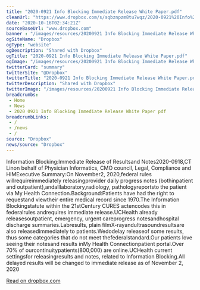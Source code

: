 ```yaml
--- 
title: "2020-0921 Info Blocking Immediate Release White Paper.pdf"
cleanUrl: "https://www.dropbox.com/s/sqbznpzm8tu7wqz/2020-0921%20Info%20Blocking%20Immediate%20Release%20White%20Paper.pdf?dl=0"
date: "2020-10-16T02:34:21Z"
sourceBaseUrl: "www.dropbox.com"
banner : "/images/resources/20200921 Info Blocking Immediate Release White Paperpdf.png"
ogSiteName: "Dropbox"
ogType: "website"
ogDescription: "Shared with Dropbox"
ogTitle: "2020-0921 Info Blocking Immediate Release White Paper.pdf"
ogImage: "/images/resources/20200921 Info Blocking Immediate Release White Paperpdf.png"
twitterCard: "summary"
twitterSite: "@Dropbox"
twitterTitle: "2020-0921 Info Blocking Immediate Release White Paper.pdf"
twitterDescription: "Shared with Dropbox"
twitterImage: "/images/resources/20200921 Info Blocking Immediate Release White Paperpdf.png"
breadcrumbs:
 - Home
 - News
 - 2020 0921 Info Blocking Immediate Release White Paper pdf
breadcrumbLinks:
 - / 
 - /news
 - / 
source: "Dropbox"
news/source: "Dropbox"
---
```

Information Blocking:Immediate Release of Resultsand Notes2020-0918,CT Linon behalf of Physician Informatics, CMO council, Legal, Compliance and HIMExecutive Summary:On November2, 2020,federal rules willrequireimmediately releasingprovider daily progress notes (bothinpatient and outpatient),andalllaboratory,radiology, pathologyreportsto the patient via My Health Connection.Background:Patients have had the right to requestand viewtheir entire medical record since 1970.The Information Blockingstatute within the 21stCentury CURES actencodes this in federalrules andrequires immediate release.UCHealth already releasesoutpatient, emergency, urgent careprogress notesandhospital discharge summaries.Labresults, plain filmX-rayandultrasoundresultsare also releasedimmediately to patients.Wedodelay releaseof some results, thus some categories that do not meet thefederalstandard.Our patients love seeing their notesand results inMy Health Connectionpatient portal.Over 70% of ourcontinuitypatients(800,000) are online.UCHealth current settingsfor releasingresults and notes, related to Information Blocking.All delayed results will be changed to immediate release as of November 2, 2020  
  
[Read on dropbox.com](https://www.dropbox.com/s/sqbznpzm8tu7wqz/2020-0921%20Info%20Blocking%20Immediate%20Release%20White%20Paper.pdf?dl=0)
